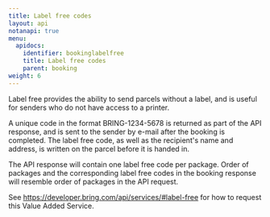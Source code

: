 ```yaml
---
title: Label free codes
layout: api
notanapi: true
menu:
  apidocs:
    identifier: bookinglabelfree
    title: Label free codes
    parent: booking
weight: 6
---
```


Label free provides the ability to send parcels without a label, and is useful for senders who do not have access to a printer. 

A unique code in the format BRING-1234-5678 is returned as part of the API response, and is sent to the sender by e-mail after the booking is completed. 
The label free code, as well as the recipient's name and address, is written on the parcel before it is handed in.

The API response will contain one label free code per package. Order of packages and the corresponding label free codes in the booking response will resemble order of packages in the API request.

See https://developer.bring.com/api/services/#label-free for how to request this Value Added Service.
